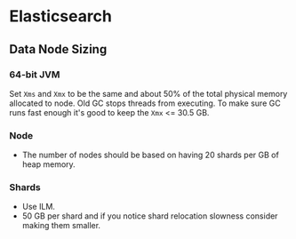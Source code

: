 # Elasticsearch
## Data Node Sizing
### 64-bit JVM
Set `Xms` and `Xmx` to be the same and about 50% of the total physical memory allocated to node. Old GC stops threads from executing. To make sure GC runs fast enough it's good to keep the `Xmx` <= 30.5 GB.
### Node
* The number of nodes should be based on having 20 shards per GB of heap memory.
### Shards
* Use ILM.
* 50 GB per shard and if you notice shard relocation slowness consider making them smaller.